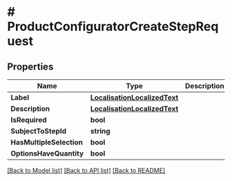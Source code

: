 # # ProductConfiguratorCreateStepRequest


## Properties 


Name | Type | Description | Notes
------------ | ------------- | ------------- | -------------
**Label**| [**LocalisationLocalizedText**](LocalisationLocalizedText.md) |   | [optional]
**Description**| [**LocalisationLocalizedText**](LocalisationLocalizedText.md) |   | [optional]
**IsRequired**| **bool** |   | [optional]
**SubjectToStepId**| **string** |   | [optional]
**HasMultipleSelection**| **bool** |   | [optional]
**OptionsHaveQuantity**| **bool** |   | [optional]


[[Back to Model list]](../../README.md#models) [[Back to API list]](../../README.md#endpoints) [[Back to README]](../../README.md)

